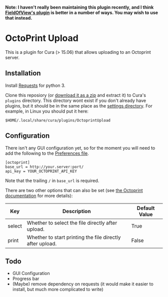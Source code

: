 **Note: I haven't really been maintaining this plugin recently, and I think [FieldOfView's plugin](https://github.com/fieldofview/OctoPrintPlugin) is better in a number of ways. You may wish to use that instead.**
# OctoPrint Upload #

This is a plugin for Cura (> 15.06) that allows uploading to an Octoprint server.

## Installation ##
Install [Requests](http://docs.python-requests.org/en/latest/) for python 3.

Clone this reposiory (or [download it as a zip](https://github.com/ad1217/OctoprintUpload/archive/master.zip) and extract it) to Cura's `plugins` directory. This directory wont exist if you don't already have plugins, but it should be in the same place as the [settings directory](https://github.com/Ultimaker/Cura/wiki/Cura-Preferences-and-Settings-Locations). For example, in Linux you should put it here:

    $HOME/.local/share/cura/plugins/OctoprintUpload

## Configuration ##
There isn't any GUI configuration yet, so for the moment you will need to add the following to the [Preferences file](https://github.com/Ultimaker/Cura/wiki/Cura-Preferences-and-Settings-Locations).

```
[octoprint]
base_url = http://your.server:port/
api_key = YOUR_OCTOPRINT_API_KEY
```

Note that the trailing `/` in `base_url` is required.

There are two other options that can also be set (see [the Octoprint documentation](http://docs.octoprint.org/en/master/api/fileops.html#upload-file) for more details):

| Key    | Description                                               | Default Value |
| ------ | --------------------------------------------------------- | ------------- |
| select | Whether to select the file directly after upload.         | True          |
| print  | Whether to start printing the file directly after upload. | False         |

## Todo ##
  * GUI Configuration
  * Progress bar
  * (Maybe) remove dependency on requests (it would make it easier to install, but much more complicated to write)
